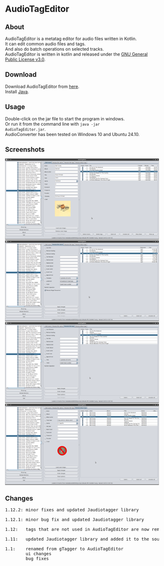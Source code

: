 # AudioTagEditor

## About
AudioTagEditor is a metatag editor for audio files written in Kotlin.  
It can edit common audio files and tags.  
And also do batch operations on selected tracks.  
AudioTagEditor is written in kotlin and released under the [GNU General Public License v3.0](LICENSE).  

## Download
Download AudioTagEditor from [here](https://github.com/gnuwimp/AudioTagEditor/releases).  
Install [Java](https://java.com).  

## Usage
Double-click on the jar file to start the program in windows.  
Or run it from the command line with <code>java -jar AudioTagEditor.jar</code>.  
AudioConverter has been tested on Windows 10 and Ubuntu 24.10.  

## Screenshots
<img src="images/audiotageditor.png" alt="Edit tracks"/>
<img src="images/audiotageditor-2.png" alt="Rename filenames"/>
<img src="images/audiotageditor-3.png" alt="Rename title tags"/>
<img src="images/audiotageditor-4.png" alt="Rename album tags"/>

## Changes
<pre>
1.12.2: minor fixes and updated Jaudiotagger library

1.12.1: minor bug fix and updated Jaudiotagger library

1.12:   tags that are not used in AudioTagEditor are now removed when saving tags to audio file

1.11:   updated Jaudiotagger library and added it to the source tree

1.1:    renamed from gTagger to AudioTagEditor
        ui changes
        bug fixes
</pre>

